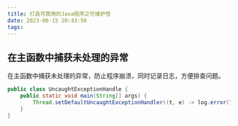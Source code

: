 ```yaml
---
title: 打造可商用的Java程序之可维护性
date: 2023-06-15 20:43:58
tags:
---
```


## 在主函数中捕获未处理的异常

在主函数中捕获未处理的异常，防止程序崩溃，同时记录日志，方便排查问题。
```java
public class UncaughtExceptionHandle {
    public static void main(String[] args) {
        Thread.setDefaultUncaughtExceptionHandler((t, e) -> log.error("Uncaught exception: ", e));
    }
}
```
